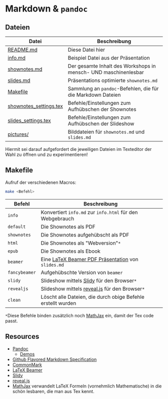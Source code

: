 # Markdown & `pandoc`

## Dateien

| Datei                                            | Beschreibung                                                    |
|--------------------------------------------------|-----------------------------------------------------------------|
| [README.md](README.md)                           | Diese Datei hier                                                |
| [info.md](info.md)                               | Beispiel Datei aus der Präsentation                             |
| [shownotes.md](shownotes.md)                     | Der gesamte Inhalt des Workshops in mensch- UND maschinenlesbar |
| [slides.md](slides.md)                           | Präsentations optimierte `shownotes.md`                         |
| [Makefile](Makefile)                             | Sammlung an `pandoc`-Befehlen, die für die Markdown Dateien     |
| [shownotes_settings.tex](shownotes_settings.tex) | Befehle/Einstellungen zum Aufhübschen der Shownotes             |
| [slides_settings.tex](slides_settings.tex)       | Befehle/Einstellungen zum Aufhübschen der Slideshow             |
| [pictures/](pictures/)                           | Bilddateien für `shownotes.md` und `slides.md`                  |

Hiermit sei darauf aufgefordert die jeweiligen Dateien im Texteditor der Wahl zu öffnen
und zu experimentieren!

## Makefile

Aufruf der verschiedenen Macros:

```sh
make <Befehl>
```

| Befehl        | Beschreibung                                                 |
|---------------|--------------------------------------------------------------|
| `info`        | Konvertiert `info.md` zur `info.html` für den Webgebrauch    |
| `default`     | Die Shownotes als PDF                                        |
| `shownotes`   | Die Shownotes aufgehübscht als PDF                           |
| `html`        | Die Shownotes als "Webversion"`*`                            |
| `epub`        | Die Shownotes als Ebook                                      |
| `beamer`      | Eine [LaTeX Beamer PDF Präsentation][beamer] von `slides.md` |
| `fancybeamer` | Aufgehübschte Version von `beamer`                           |
| `slidy`       | Slideshow mittels [Slidy][slidy] für den Browser`*`          |
| `revealjs`    | Slideshow mittels [reveal.js][revealjs] für den Browser`*`   |
| `clean`       | Löscht alle Dateien, die durch obige Befehle erstellt wurden |

`*`Diese Befehle binden zusätzlich noch [MathJax][mathjax] ein, damit der Tex code passt.


## Resources

- [Pandoc][pandoc]
  - [Demos][demos]
- [Github Flavored Markdown Specification][GFMspec]
- [CommonMark][CommonMark]
- [LaTeX Beamer][beamer]
- [Slidy][slidy]
- [reveal.js][revealjs] 
- [MathJax][mathjax] verwandelt LaTeX Formeln (vornehmlich Mathematische) in
  die schön lesbaren, die man aus Tex kennt.



[pandoc]: https://pandoc.org
[demos]: https://pandoc.org/demos.html
[GFMspec]: https://github.github.com/gfm/
[CommonMark]: http://commonmark.org/
[beamer]: https://de.overleaf.com/learn/latex/Beamer
[slidy]: https://www.w3.org/Talks/Tools/Slidy2/Overview.html
[revealjs]: https://revealjs.com
[mathjax]: https://www.mathjax.org
